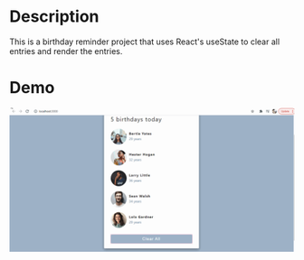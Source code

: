 # Description

This is a birthday reminder project that uses React's useState to clear all entries and render the entries.

# Demo

![](public/bdayreminder.gif)
